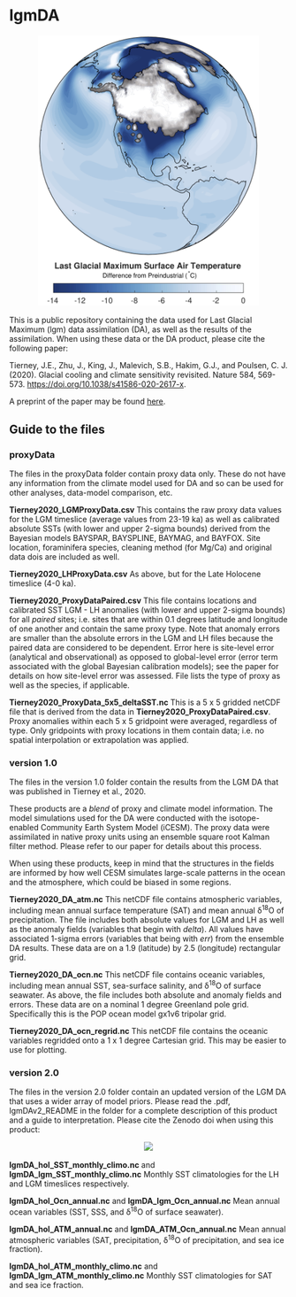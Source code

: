 # lgmDA
<p align="center">
<img src="lgmMap.jpg" alt="Map of the LGM" width="400"/>
</p>

This is a public repository containing the data used for Last Glacial Maximum (lgm) data assimilation (DA), as well as the results of the assimilation. When using these data or the DA product, please cite the following paper:

Tierney, J.E., Zhu, J., King, J., Malevich, S.B., Hakim, G.J., and Poulsen, C. J. (2020). Glacial cooling and climate sensitivity revisited. Nature 584, 569-573. https://doi.org/10.1038/s41586-020-2617-x.

A preprint of the paper may be found [here](https://doi.org/10.31223/osf.io/me5uj).

## Guide to the files

### proxyData

The files in the proxyData folder contain proxy data only. These do not have any information from the climate model used for DA and so can be used for other analyses, data-model comparison, etc.

**Tierney2020_LGMProxyData.csv** This contains the raw proxy data values for the LGM timeslice (average values from 23-19 ka) as well as calibrated absolute SSTs (with lower and upper 2-sigma bounds) derived from the Bayesian models BAYSPAR, BAYSPLINE, BAYMAG, and BAYFOX. Site location, foraminifera species, cleaning method (for Mg/Ca) and original data dois are included as well.

**Tierney2020_LHProxyData.csv** As above, but for the Late Holocene timeslice (4-0 ka).

**Tierney2020_ProxyDataPaired.csv** This file contains locations and calibrated SST LGM - LH anomalies (with lower and upper 2-sigma bounds) for all *paired* sites; i.e. sites that are within 0.1 degrees latitude and longitude of one another and contain the same proxy type. Note that anomaly errors are smaller than the absolute errors in the LGM and LH files because the paired data are considered to be dependent. Error here is site-level error (analytical and observational) as opposed to global-level error (error term associated with the global Bayesian calibration models); see the paper for details on how site-level error was assessed. File lists the type of proxy as well as the species, if applicable.

**Tierney2020_ProxyData_5x5_deltaSST.nc** This is a 5 x 5 gridded netCDF file that is derived from the data in **Tierney2020_ProxyDataPaired.csv**. Proxy anomalies within each 5 x 5 gridpoint were averaged, regardless of type. Only gridpoints with proxy locations in them contain data; i.e. no spatial interpolation or extrapolation was applied.

### version 1.0

The files in the version 1.0 folder contain the results from the LGM DA that was published in Tierney et al., 2020.

These products are a *blend* of proxy and climate model information. The model simulations used for the DA were conducted with the isotope-enabled Community Earth System Model (iCESM). The proxy data were assimilated in native proxy units using an ensemble square root Kalman filter method. Please refer to our paper for details about this process.

When using these products, keep in mind that the structures in the fields are informed by how well CESM simulates large-scale patterns in the ocean and the atmosphere, which could be biased in some regions.

**Tierney2020_DA_atm.nc** This netCDF file contains atmospheric variables, including mean annual surface temperature (SAT) and mean annual &delta;<sup>18</sup>O of precipitation. The file includes both absolute values for LGM and LH as well as the anomaly fields (variables that begin with *delta*). All values have associated 1-sigma errors (variables that being with *err*) from the ensemble DA results. These data are on a 1.9 (latitude) by 2.5 (longitude) rectangular grid.

**Tierney2020_DA_ocn.nc** This netCDF file contains oceanic variables, including mean annual SST, sea-surface salinity, and &delta;<sup>18</sup>O of surface seawater. As above, the file includes both absolute and anomaly fields and errors. These data are on a nominal 1 degree Greenland pole grid. Specifically this is the POP ocean model gx1v6 tripolar grid. 

**Tierney2020_DA_ocn_regrid.nc** This netCDF file contains the oceanic variables regridded onto a 1 x 1 degree Cartesian grid. This may be easier to use for plotting.

### version 2.0

The files in the version 2.0 folder contain an updated version of the LGM DA that uses a wider array of model priors. Please read the .pdf, lgmDAv2_README in the folder for a complete description of this product and a guide to interpretation. Please cite the Zenodo doi when using this product:

<p align="center">
<img src=https://zenodo.org/badge/DOI/10.5281/zenodo.5171436.svg>
</p>

**lgmDA_hol_SST_monthly_climo.nc** and **lgmDA_lgm_SST_monthly_climo.nc** Monthly SST climatologies for the LH and LGM timeslices respectively.

**lgmDA_hol_Ocn_annual.nc** and **lgmDA_lgm_Ocn_annual.nc** Mean annual ocean variables (SST, SSS, and &delta;<sup>18</sup>O of surface seawater).

**lgmDA_hol_ATM_annual.nc** and **lgmDA_ATM_Ocn_annual.nc** Mean annual atmospheric variables (SAT, precipitation, &delta;<sup>18</sup>O of precipitation, and sea ice fraction).

**lgmDA_hol_ATM_monthly_climo.nc** and **lgmDA_lgm_ATM_monthly_climo.nc** Monthly SST climatologies for SAT and sea ice fraction.